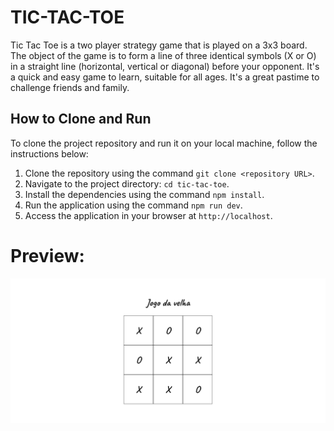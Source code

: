 # TIC-TAC-TOE

Tic Tac Toe is a two player strategy game that is played on a 3x3 board. The object of the game is to form a line of three identical symbols (X or O) in a straight line (horizontal, vertical or diagonal) before your opponent. It's a quick and easy game to learn, suitable for all ages. It's a great pastime to challenge friends and family.

## How to Clone and Run

To clone the project repository and run it on your local machine, follow the instructions below:

1. Clone the repository using the command `git clone <repository URL>`.
2. Navigate to the project directory: `cd tic-tac-toe`.
3. Install the dependencies using the command `npm install`.
4. Run the application using the command `npm run dev`.
5. Access the application in your browser at `http://localhost`.

# Preview:

![preview](public/readme-image-1.png)

